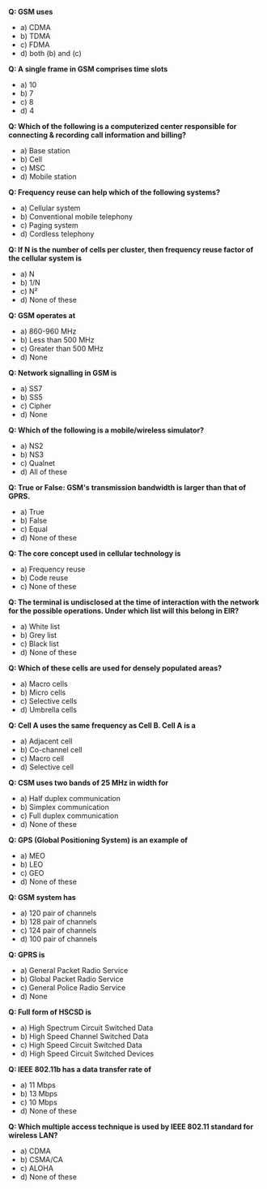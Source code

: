 **Q: GSM uses**
- a) CDMA
- b) TDMA
- c) FDMA
- d) both (b) and (c)

**Q: A single frame in GSM comprises time slots**
- a) 10
- b) 7
- c) 8
- d) 4

**Q: Which of the following is a computerized center responsible for connecting & recording call information and billing?**
- a) Base station
- b) Cell
- c) MSC
- d) Mobile station

**Q: Frequency reuse can help which of the following systems?**
- a) Cellular system
- b) Conventional mobile telephony
- c) Paging system
- d) Cordless telephony

**Q: If N is the number of cells per cluster, then frequency reuse factor of the cellular system is**
- a) N
- b) 1/N
- c) N²
- d) None of these

**Q: GSM operates at**
- a) 860-960 MHz
- b) Less than 500 MHz
- c) Greater than 500 MHz
- d) None

**Q: Network signalling in GSM is**
- a) SS7
- b) SS5
- c) Cipher
- d) None

**Q: Which of the following is a mobile/wireless simulator?**
- a) NS2
- b) NS3
- c) Qualnet
- d) All of these

**Q: True or False: GSM's transmission bandwidth is larger than that of GPRS.**
- a) True
- b) False
- c) Equal
- d) None of these

**Q: The core concept used in cellular technology is**
- a) Frequency reuse
- b) Code reuse
- c) None of these

**Q: The terminal is undisclosed at the time of interaction with the network for the possible operations. Under which list will this belong in EIR?**
- a) White list
- b) Grey list
- c) Black list
- d) None of these

**Q: Which of these cells are used for densely populated areas?**
- a) Macro cells
- b) Micro cells
- c) Selective cells
- d) Umbrella cells

**Q: Cell A uses the same frequency as Cell B. Cell A is a**
- a) Adjacent cell
- b) Co-channel cell
- c) Macro cell
- d) Selective cell

**Q: CSM uses two bands of 25 MHz in width for**
- a) Half duplex communication
- b) Simplex communication
- c) Full duplex communication
- d) None of these

**Q: GPS (Global Positioning System) is an example of**
- a) MEO
- b) LEO
- c) GEO
- d) None of these

**Q: GSM system has**
- a) 120 pair of channels
- b) 128 pair of channels
- c) 124 pair of channels
- d) 100 pair of channels

**Q: GPRS is**
- a) General Packet Radio Service
- b) Global Packet Radio Service
- c) General Police Radio Service
- d) None

**Q: Full form of HSCSD is**
- a) High Spectrum Circuit Switched Data
- b) High Speed Channel Switched Data
- c) High Speed Circuit Switched Data
- d) High Speed Circuit Switched Devices

**Q: IEEE 802.11b has a data transfer rate of**
- a) 11 Mbps
- b) 13 Mbps
- c) 10 Mbps
- d) None of these

**Q: Which multiple access technique is used by IEEE 802.11 standard for wireless LAN?**
- a) CDMA
- b) CSMA/CA
- c) ALOHA
- d) None of these
